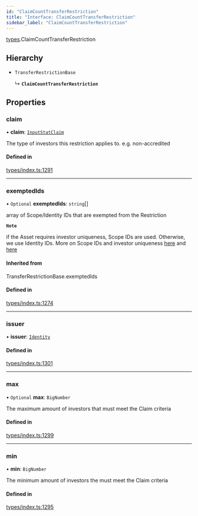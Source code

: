 ```yaml
---
id: "ClaimCountTransferRestriction"
title: "Interface: ClaimCountTransferRestriction"
sidebar_label: "ClaimCountTransferRestriction"
---
```


[types](../../../modules/Types/Types.md).ClaimCountTransferRestriction

## Hierarchy

- `TransferRestrictionBase`

  ↳ **`ClaimCountTransferRestriction`**

## Properties

### claim

• **claim**: [`InputStatClaim`](../../../modules/Types/Types.md#inputstatclaim)

The type of investors this restriction applies to. e.g. non-accredited

#### Defined in

[types/index.ts:1291](https://github.com/PolymeshAssociation/polymesh-sdk/blob/91c2d2d8/src/types/index.ts#L1291)

___

### exemptedIds

• `Optional` **exemptedIds**: `string`[]

array of Scope/Identity IDs that are exempted from the Restriction

**`Note`**

 if the Asset requires investor uniqueness, Scope IDs are used. Otherwise, we use Identity IDs. More on Scope IDs and investor uniqueness
  [here](https://developers.polymesh.network/introduction/identity#polymesh-unique-identity-system-puis) and
  [here](https://developers.polymesh.network/polymesh-docs/primitives/confidential-identity)

#### Inherited from

TransferRestrictionBase.exemptedIds

#### Defined in

[types/index.ts:1274](https://github.com/PolymeshAssociation/polymesh-sdk/blob/91c2d2d8/src/types/index.ts#L1274)

___

### issuer

• **issuer**: [`Identity`](../../../classes/API/Entities/Identity/Identity.md)

#### Defined in

[types/index.ts:1301](https://github.com/PolymeshAssociation/polymesh-sdk/blob/91c2d2d8/src/types/index.ts#L1301)

___

### max

• `Optional` **max**: `BigNumber`

The maximum amount of investors that must meet the Claim criteria

#### Defined in

[types/index.ts:1299](https://github.com/PolymeshAssociation/polymesh-sdk/blob/91c2d2d8/src/types/index.ts#L1299)

___

### min

• **min**: `BigNumber`

The minimum amount of investors the must meet the Claim criteria

#### Defined in

[types/index.ts:1295](https://github.com/PolymeshAssociation/polymesh-sdk/blob/91c2d2d8/src/types/index.ts#L1295)
